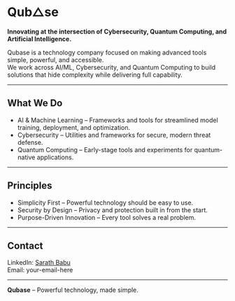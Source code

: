 # Qub△se

**Innovating at the intersection of Cybersecurity, Quantum Computing, and Artificial Intelligence.**  

Qubase is a technology company focused on making advanced tools simple, powerful, and accessible.  
We work across AI/ML, Cybersecurity, and Quantum Computing to build solutions that hide complexity while delivering full capability.

---

## What We Do

- AI & Machine Learning – Frameworks and tools for streamlined model training, deployment, and optimization.  
- Cybersecurity – Utilities and frameworks for secure, modern threat defense.  
- Quantum Computing – Early-stage tools and experiments for quantum-native applications.

---

## Principles

- Simplicity First – Powerful technology should be easy to use.  
- Security by Design – Privacy and protection built in from the start.  
- Purpose-Driven Innovation – Every tool solves a real problem.

---


## Contact

LinkedIn: [Sarath Babu](https://www.linkedin.com/in/csarath112/)  
Email: your-email-here  

---

**Qubase** – Powerful technology, made simple.
